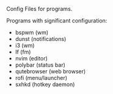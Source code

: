 Config Files for programs.

Programs with significant configuration:
* bspwm (wm)
* dunst (notifications)
* i3 (wm)
* lf (fm)
* nvim (editor)
* polybar (status bar)
* qutebrowser (web browser)
* rofi (menu/launcher)
* sxhkd (hotkey daemon)

